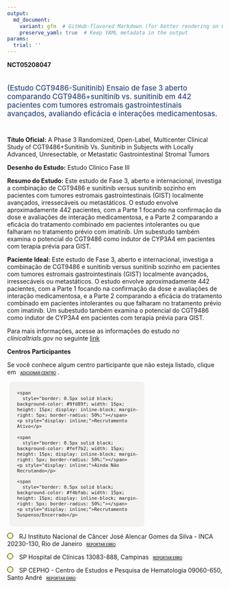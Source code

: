 ```yaml
---
output: 
  md_document:
    variant: gfm  # GitHub-flavored Markdown (for better rendering on GitHub)
    preserve_yaml: true  # Keep YAML metadata in the output
params:
  trial: ''
---
```


**NCT05208047**

<div style="padding: 5px 5px 5px 0px; font-size: 1.20em; font-weight: 500; color: #2E4A7F; text-align: left; margin-bottom: 20px">

(Estudo CGT9486-Sunitinib) Ensaio de fase 3 aberto comparando
CGT9486+sunitinib vs. sunitinib em 442 pacientes com tumores estromais
gastrointestinais avançados, avaliando eficácia e interações
medicamentosas.

</div>

**Título Oficial:** A Phase 3 Randomized, Open-Label, Multicenter
Clinical Study of CGT9486+Sunitinib Vs. Sunitinib in Subjects with
Locally Advanced, Unresectable, or Metastatic Gastrointestinal Stromal
Tumors

**Desenho do Estudo:** Estudo Clinico Fase III

**Resumo do Estudo:** Este estudo de Fase 3, aberto e internacional,
investiga a combinação de CGT9486 e sunitinib versus sunitinib sozinho
em pacientes com tumores estromais gastrointestinais (GIST) localmente
avançados, irressecáveis ou metastáticos. O estudo envolve
aproximadamente 442 pacientes, com a Parte 1 focando na confirmação da
dose e avaliações de interação medicamentosa, e a Parte 2 comparando a
eficácia do tratamento combinado em pacientes intolerantes ou que
falharam no tratamento prévio com imatinib. Um subestudo também examina
o potencial do CGT9486 como indutor de CYP3A4 em pacientes com terapia
prévia para GIST.

**Paciente Ideal:** Este estudo de Fase 3, aberto e internacional,
investiga a combinação de CGT9486 e sunitinib versus sunitinib sozinho
em pacientes com tumores estromais gastrointestinais (GIST) localmente
avançados, irressecáveis ou metastáticos. O estudo envolve
aproximadamente 442 pacientes, com a Parte 1 focando na confirmação da
dose e avaliações de interação medicamentosa, e a Parte 2 comparando a
eficácia do tratamento combinado em pacientes intolerantes ou que
falharam no tratamento prévio com imatinib. Um subestudo também examina
o potencial do CGT9486 como indutor de CYP3A4 em pacientes com terapia
prévia para GIST.

Para mais informações, acesse as informações do estudo no
*clinicaltrials.gov* no seguinte
[link](https://clinicaltrials.gov/ct2/show/NCT05208047)

**Centros Participantes**

Se você conhece algum centro participante que não esteja listado, clique
em
<span style="color: #2E4A7F; margin-left: 2px; padding: 4px; background-color: #f3f2f1; border-radius: 8px; font-weight: 500; font-size: 0.6em"><a
href="https://flazar.shinyapps.io/formsapp?study_nct_id=NCT05208047&amp;location_id=N%2FA&amp;location_full_name=N%2FA&amp;form_type=Adicionar%20Centro"
target="_blank">ADICIONAR CENTRO</a></span>.

<div style="margin-bottom: 8px; margin-left: 5px; padding: 8px; max-width: 300px; background-color: #f3f2f1; border-radius: 8px; font-size: 0.9em">

<div style="margin-left: 10px;">

    <span 
      style="border: 0.5px solid black; background-color: #9fd89f; width: 15px; height: 15px; display: inline-block; margin-right: 5px; border-radius: 50%;"></span>
    <p style="display: inline;">Recrutamento Ativo</p>

</div>

<div style="margin-left: 10px;">

    <span 
      style="border: 0.5px solid black; background-color: #fef7b2; width: 15px; height: 15px; display: inline-block; margin-right: 5px; border-radius: 50%;"></span>
    <p style="display: inline;">Ainda Não Recrutando</p>

</div>

<div style="margin-left: 10px;">

    <span 
      style="border: 0.5px solid black; background-color: #f4bfab; width: 15px; height: 15px; display: inline-block; margin-right: 5px; border-radius: 50%;"></span>
    <p style="display: inline;">Recrutamento Suspenso/Encerrado</p>

</div>

</div>

<span style="margin-bottom: -2px;"><span style="border: 0.5px solid black; display: inline-block; width: 12px; height: 12px; border-radius: 50%; margin-right: 10px; padding-bottom: 0px; background-color: #fef7b2;"></span>
RJ Instituto Nacional de Câncer José Alencar Gomes da Silva - INCA
20230-130, Rio de Janeiro
<span style="color: #2E4A7F; margin-left: 2px; padding: 4px; background-color: #f3f2f1; border-radius: 8px; font-weight: 500; font-size: 0.6em"><a
href="https://flazar.shinyapps.io/formsapp?study_nct_id=NCT05208047&amp;location_id=LNSTITUTONACIONALDECANCERINCARIODEJANEIRO20230130BRAZIL&amp;location_full_name=Instituto%20Nacional%20de%20C%C3%A2ncer%20Jos%C3%A9%20Alencar%20Gomes%20da%20Silva%20-%20INCA%2C%2020230-130%2C%20Rio%20de%20Janeiro&amp;form_type=Reportar%20Erro"
target="_blank">REPORTAR ERRO</a></span></span>

<span style="margin-bottom: -2px;"><span style="border: 0.5px solid black; display: inline-block; width: 12px; height: 12px; border-radius: 50%; margin-right: 10px; padding-bottom: 0px; background-color: #fef7b2;"></span>
SP Hospital de Clínicas 13083-888, Campinas
<span style="color: #2E4A7F; margin-left: 2px; padding: 4px; background-color: #f3f2f1; border-radius: 8px; font-weight: 500; font-size: 0.6em"><a
href="https://flazar.shinyapps.io/formsapp?study_nct_id=NCT05208047&amp;location_id=HOSPITALDASCLINICASDAUNIVERSIDADEESTADUALDECAMPINASUNICAMPCAMPINAS13083888BRAZIL&amp;location_full_name=Hospital%20de%20Cl%C3%ADnicas%2C%2013083-888%2C%20Campinas&amp;form_type=Reportar%20Erro"
target="_blank">REPORTAR ERRO</a></span></span>

<span style="margin-bottom: -2px;"><span style="border: 0.5px solid black; display: inline-block; width: 12px; height: 12px; border-radius: 50%; margin-right: 10px; padding-bottom: 0px; background-color: #fef7b2;"></span>
SP CEPHO - Centro de Estudos e Pesquisa de Hematologia 09060-650, Santo
André
<span style="color: #2E4A7F; margin-left: 2px; padding: 4px; background-color: #f3f2f1; border-radius: 8px; font-weight: 500; font-size: 0.6em"><a
href="https://flazar.shinyapps.io/formsapp?study_nct_id=NCT05208047&amp;location_id=CEPHOCENTRODEESTUDOSEPESQUISASDEHEMATOLOGIAEONCOLOGIASAOPAULO09060650BRAZIL&amp;location_full_name=CEPHO%20-%20Centro%20de%20Estudos%20e%20Pesquisa%20de%20Hematologia%2C%2009060-650%2C%20Santo%20Andr%C3%A9&amp;form_type=Reportar%20Erro"
target="_blank">REPORTAR ERRO</a></span></span>
